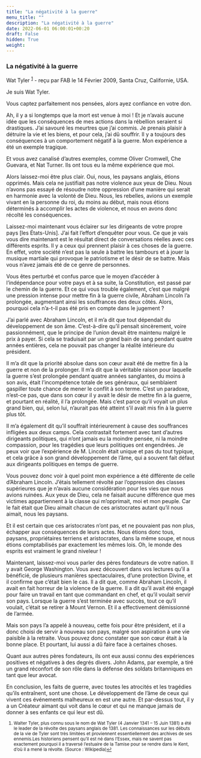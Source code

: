 ```yaml
---
title: "La négativité à la guerre"
menu_title: ""
description: "La négativité à la guerre"
date: 2022-06-01 06:00:01+00:20
draft: False
hidden: True
weight:
---
```

### La négativité à la guerre

Wat Tyler <sup id="a1">[1](#f1)</sup> - reçu par FAB le 14 Février 2009, Santa Cruz, Californie, USA.

Je suis Wat Tyler.

Vous captez parfaitement nos pensées, alors ayez confiance en votre don.

Ah, il y a si longtemps que la mort est venue à moi ! Et je n’avais aucune idée que les conséquences de mes actions dans la rébellion seraient si drastiques. J’ai savouré les meurtres que j’ai commis. Je prenais plaisir à détruire la vie et les biens, et pour cela, j’ai dû souffrir. Il y a toujours des conséquences à un comportement négatif à la guerre. Mon expérience a été un exemple tragique.

Et vous avez canalisé d’autres exemples, comme Oliver Cromwell, Che Guevara, et Nat Turner. Ils ont tous eu la même expérience que moi.

Alors laissez-moi être plus clair. Oui, nous, les paysans anglais, étions opprimés. Mais cela ne justifiait pas notre violence aux yeux de Dieu. Nous n’avons pas essayé de résoudre notre oppression d’une manière qui serait en harmonie avec la volonté de Dieu. Nous, les rebelles, avions un exemple vivant en la personne du roi, du moins au début, mais nous étions déterminés à accomplir les actes de violence, et nous en avons donc récolté les conséquences.

Laissez-moi maintenant vous éclairer sur les dirigeants de votre propre pays [les États-Unis]. J’ai fait l’effort d’enquêter pour vous. Ce que je vais vous dire maintenant est le résultat direct de conversations réelles avec ces différents esprits. Il y a ceux qui prennent plaisir à ces choses de la guerre. En effet, votre société n’est pas la seule à battre les tambours et à jouer la musique martiale qui provoque le patriotisme et le désir de se battre. Mais vous n’avez jamais été de ce genre de personnes.

Vous êtes perturbé et confus parce que le moyen d’accéder à l’indépendance pour votre pays et à sa suite, la Constitution, est passé par le chemin de la guerre. Et ce qui vous trouble également, c’est que malgré une pression intense pour mettre fin à la guerre civile, Abraham Lincoln l’a prolongée, augmentant ainsi les souffrances des deux côtés. Alors, pourquoi cela n’a-t-il pas été pris en compte dans le jugement ?

J’ai parlé avec Abraham Lincoln, et il m’a dit que tout dépendait du développement de son âme. C’est-à-dire qu’il pensait sincèrement, voire passionnément, que le principe de l’union devait être maintenu malgré le prix à payer. Si cela se traduisait par un grand bain de sang pendant quatre années entières, cela ne pouvait pas changer la réalité intérieure du président.

Il m’a dit que la priorité absolue dans son cœur avait été de mettre fin à la guerre et non de la prolonger. Il m’a dit que la véritable raison pour laquelle la guerre s’est prolongée pendant quatre années sanglantes, du moins à son avis, était l’incompétence totale de ses généraux, qui semblaient gaspiller toute chance de mener le conflit à son terme. C’est un paradoxe, n’est-ce pas, que dans son cœur il y avait le désir de mettre fin à la guerre, et pourtant en réalité, il l’a prolongée. Mais c’est parce qu’il voyait un plus grand bien, qui, selon lui, n’aurait pas été atteint s’il avait mis fin à la guerre plus tôt.

Il m’a également dit qu’il souffrait intérieurement à cause des souffrances infligées aux deux camps. Cela contrastait fortement avec tant d’autres dirigeants politiques, qui n’ont jamais eu la moindre pensée, ni la moindre compassion, pour les tragédies que leurs politiques ont engendrées. Je peux voir que l’expérience de M. Lincoln était unique et pas du tout typique, et cela grâce à son grand développement de l’âme, qui a souvent fait défaut aux dirigeants politiques en temps de guerre.

Vous pouvez donc voir à quel point mon expérience a été différente de celle d’Abraham Lincoln. J’étais tellement révolté par l’oppression des classes supérieures que je n’avais aucune considération pour les vies que nous avions ruinées. Aux yeux de Dieu, cela ne faisait aucune différence que mes victimes appartiennent à la classe qui m’opprimait, moi et mon peuple. Car le fait était que Dieu aimait chacun de ces aristocrates autant qu’il nous aimait, nous les paysans.

Et il est certain que ces aristocrates n’ont pas, et ne pouvaient pas non plus, échapper aux conséquences de leurs actes. Nous étions donc tous, paysans, propriétaires terriens et aristocrates, dans la même soupe, et nous étions comptabilisés par exactement les mêmes lois. Oh, le monde des esprits est vraiment le grand niveleur !

Maintenant, laissez-moi vous parler des pères fondateurs de votre nation. Il y avait George Washington. Vous avez découvert dans vos lectures qu’il a bénéficié, de plusieurs manières spectaculaires, d’une protection Divine, et il confirme que c’était bien le cas. Il a dit que, comme Abraham Lincoln, il avait en fait horreur de la violence de la guerre. Il a dit qu’il avait été engagé pour faire un travail en tant que commandant en chef, et qu’il voulait servir son pays. Lorsque la guerre s’est terminée avec succès, tout ce qu’il voulait, c’était se retirer à Mount Vernon. Et il a effectivement démissionné de l’armée.

Mais son pays l’a appelé à nouveau, cette fois pour être président, et il a donc choisi de servir à nouveau son pays, malgré son aspiration à une vie paisible à la retraite. Vous pouvez donc constater que son cœur était à la bonne place. Et pourtant, lui aussi a dû faire face à certaines choses.

Quant aux autres pères fondateurs, ils ont eux aussi connu des expériences positives et négatives à des degrés divers. John Adams, par exemple, a tiré un grand réconfort de son rôle dans la défense des soldats britanniques en tant que leur avocat.

En conclusion, les faits de guerre, avec toutes les atrocités et les tragédies qu’ils entraînent, sont une chose. Le développement de l’âme de ceux qui vivent ces événements malheureux en est une autre. Et par-dessus tout, il y a un Créateur aimant qui voit dans le cœur et qui ne manque jamais de donner à ses enfants ce qui leur est dû.
<small>

1. <large id="f1"> Walter Tyler, plus connu sous le nom de Wat Tyler (4 Janvier 1341 – 15 Juin 1381) a été le leader de la révolte des paysans anglais de 1381. Les connaissances sur les débuts de la vie de Tyler sont très limitées et proviennent essentiellement des archives de ses ennemis.Les historiens pensent qu’il est né dans l’Essex, mais ne savent pas exactement pourquoi il a traversé l’estuaire de la Tamise pour se rendre dans le Kent, d’où il a mené la révolte. (Source : Wikipedia)[↩](#a1)
